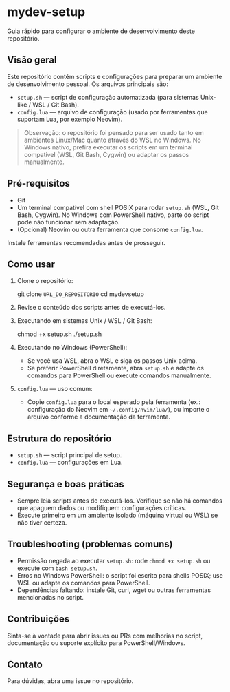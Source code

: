 # mydev-setup

Guia rápido para configurar o ambiente de desenvolvimento deste repositório.

## Visão geral

Este repositório contém scripts e configurações para preparar um ambiente de desenvolvimento pessoal. Os arquivos principais são:

- `setup.sh` — script de configuração automatizada (para sistemas Unix-like / WSL / Git Bash).
- `config.lua` — arquivo de configuração (usado por ferramentas que suportam Lua, por exemplo Neovim).

> Observação: o repositório foi pensado para ser usado tanto em ambientes Linux/Mac quanto através do WSL no Windows. No Windows nativo, prefira executar os scripts em um terminal compatível (WSL, Git Bash, Cygwin) ou adaptar os passos manualmente.

## Pré-requisitos

- Git
- Um terminal compatível com shell POSIX para rodar `setup.sh` (WSL, Git Bash, Cygwin). No Windows com PowerShell nativo, parte do script pode não funcionar sem adaptação.
- (Opcional) Neovim ou outra ferramenta que consome `config.lua`.

Instale ferramentas recomendadas antes de prosseguir.

## Como usar

1. Clone o repositório:

   git clone `URL_DO_REPOSITORIO`
   cd mydevsetup

2. Revise o conteúdo dos scripts antes de executá-los.

3. Executando em sistemas Unix / WSL / Git Bash:

   chmod +x setup.sh
   ./setup.sh

4. Executando no Windows (PowerShell):

   - Se você usa WSL, abra o WSL e siga os passos Unix acima.
   - Se preferir PowerShell diretamente, abra `setup.sh` e adapte os comandos para PowerShell ou execute comandos manualmente.

5. `config.lua` — uso comum:

   - Copie `config.lua` para o local esperado pela ferramenta (ex.: configuração do Neovim em `~/.config/nvim/lua/`), ou importe o arquivo conforme a documentação da ferramenta.

## Estrutura do repositório

- `setup.sh` — script principal de setup.
- `config.lua` — configurações em Lua.

## Segurança e boas práticas

- Sempre leia scripts antes de executá-los. Verifique se não há comandos que apaguem dados ou modifiquem configurações críticas.
- Execute primeiro em um ambiente isolado (máquina virtual ou WSL) se não tiver certeza.

## Troubleshooting (problemas comuns)

- Permissão negada ao executar `setup.sh`: rode `chmod +x setup.sh` ou execute com `bash setup.sh`.
- Erros no Windows PowerShell: o script foi escrito para shells POSIX; use WSL ou adapte os comandos para PowerShell.
- Dependências faltando: instale Git, curl, wget ou outras ferramentas mencionadas no script.

## Contribuições

Sinta-se à vontade para abrir issues ou PRs com melhorias no script, documentação ou suporte explícito para PowerShell/Windows.

## Contato

Para dúvidas, abra uma issue no repositório.
